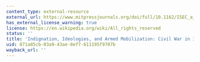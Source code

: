 ```yaml
---
content_type: external-resource
external_url: https://www.mitpressjournals.org/doi/full/10.1162/ISEC_a_00218
has_external_license_warning: true
license: https://en.wikipedia.org/wiki/All_rights_reserved
status: ''
title: 'Indignation, Ideologies, and Armed Mobilization: Civil War in Italy, 1943-45'
uid: 871a85cb-03a9-43ae-8ef7-611195f9707b
wayback_url: ''
---
```

